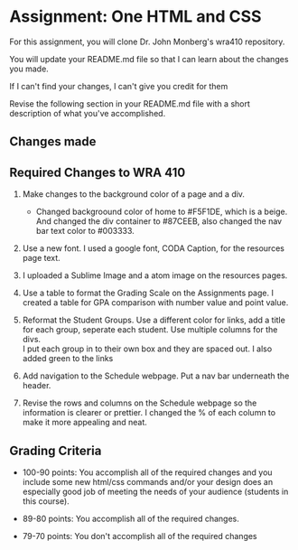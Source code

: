 # Assignment: One HTML and CSS

For this assignment, you will clone Dr. John Monberg's wra410 repository.

You will update your README.md file so that I can learn about the changes you made.

If I can't find your changes, I can't give you credit for them

Revise the following section in your README.md file with a short description of what you've accomplished.

## Changes made

## Required Changes to WRA 410

1. Make changes to the background color of a page and a div.
   - Changed backgroound color of home to #F5F1DE, which is a beige. And changed the div container to #87CEEB, also changed the nav bar text color to #003333.
2. Use a new font.
I used a google font, CODA Caption, for the resources page text.

3. I uploaded a Sublime Image and a atom image on the resources pages.

4. Use a table to format the Grading Scale on the Assignments page.
 I created a table for GPA comparison with number value and point value.
5. Reformat the Student Groups. Use a different color for links, add a title for each group, seperate each student. Use multiple columns for the divs.  
I put each group in to their own box and they are spaced out. I also added green to the links
6. Add navigation to the Schedule webpage.
Put a nav bar underneath the header. 
7. Revise the rows and columns on the Schedule webpage so the information is clearer or prettier.
I changed the % of each column to make it more appealing and neat. 


## Grading Criteria

* 100-90 points: You accomplish all of the required changes and you include some new html/css commands and/or your design does an especially good job of meeting the needs of your audience (students in this course). 

* 89-80 points: You accomplish all of the required changes.

* 79-70 points: You don't accomplish all of the required changes
